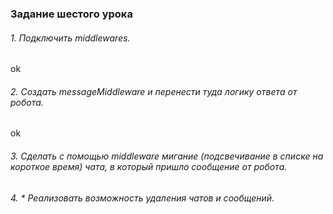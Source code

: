 ### Задание шестого урока

###### 1. Подключить middlewares.

ok

###### 2. Создать messageMiddleware и перенести туда логику ответа от робота.

ok

###### 3. Сделать с помощью middleware мигание (подсвечивание в списке на короткое время) чата, в который пришло сообщение от робота.

###### 4. \* Реализовать возможность удаления чатов и сообщений.
